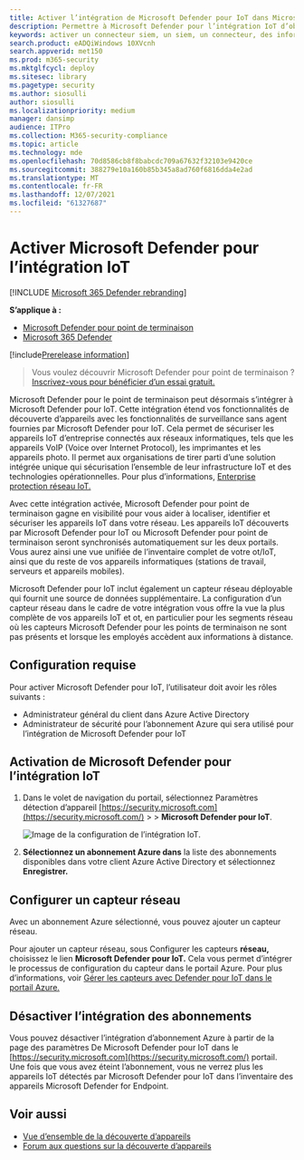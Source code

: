 ```yaml
---
title: Activer l’intégration de Microsoft Defender pour IoT dans Microsoft Defender pour endpoint
description: Permettre à Microsoft Defender pour l’intégration IoT d’obtenir une visibilité axée sur les appareils IoT/OT dans les zones du réseau où MDE n’est pas déployé
keywords: activer un connecteur siem, un siem, un connecteur, des informations de sécurité et des événements
search.product: eADQiWindows 10XVcnh
search.appverid: met150
ms.prod: m365-security
ms.mktglfcycl: deploy
ms.sitesec: library
ms.pagetype: security
ms.author: siosulli
author: siosulli
ms.localizationpriority: medium
manager: dansimp
audience: ITPro
ms.collection: M365-security-compliance
ms.topic: article
ms.technology: mde
ms.openlocfilehash: 70d8586cb8f8babcdc709a67632f32103e9420ce
ms.sourcegitcommit: 388279e10a160b85b345a8ad760f6816dda4e2ad
ms.translationtype: MT
ms.contentlocale: fr-FR
ms.lasthandoff: 12/07/2021
ms.locfileid: "61327687"
---
```

# <a name="enable-microsoft-defender-for-iot-integration"></a>Activer Microsoft Defender pour l’intégration IoT

[!INCLUDE [Microsoft 365 Defender rebranding](../../includes/microsoft-defender.md)]

**S’applique à :**

- [Microsoft Defender pour point de terminaison](https://go.microsoft.com/fwlink/?linkid=2154037)
- [Microsoft 365 Defender](https://go.microsoft.com/fwlink/?linkid=2118804)

[!include[Prerelease information](../../includes/prerelease.md)]

> Vous voulez découvrir Microsoft Defender pour point de terminaison ? [Inscrivez-vous pour bénéficier d’un essai gratuit.](https://signup.microsoft.com/create-account/signup?products=7f379fee-c4f9-4278-b0a1-e4c8c2fcdf7e&ru=https://aka.ms/MDEp2OpenTrial?ocid=docs-wdatp-enablesiem-abovefoldlink)

Microsoft Defender pour le point de terminaison peut désormais s’intégrer à Microsoft Defender pour IoT. Cette intégration étend vos fonctionnalités de découverte d’appareils avec les fonctionnalités de surveillance sans agent fournies par Microsoft Defender pour IoT. Cela permet de sécuriser les appareils IoT d’entreprise connectés aux réseaux informatiques, tels que les appareils VoIP (Voice over Internet Protocol), les imprimantes et les appareils photo. Il permet aux organisations de tirer parti d’une solution intégrée unique qui sécurisation l’ensemble de leur infrastructure IoT et des technologies opérationnelles. Pour plus d’informations, [Enterprise protection réseau IoT.](/azure/defender-for-iot/organizations/overview-eiot)

Avec cette intégration activée, Microsoft Defender pour point de terminaison gagne en visibilité pour vous aider à localiser, identifier et sécuriser les appareils IoT dans votre réseau. Les appareils IoT découverts par Microsoft Defender pour IoT ou Microsoft Defender pour point de terminaison seront synchronisés automatiquement sur les deux portails. Vous aurez ainsi une vue unifiée de l’inventaire complet de votre ot/IoT, ainsi que du reste de vos appareils informatiques (stations de travail, serveurs et appareils mobiles).

Microsoft Defender pour IoT inclut également un capteur réseau déployable qui fournit une source de données supplémentaire. La configuration d’un capteur réseau dans le cadre de votre intégration vous offre la vue la plus complète de vos appareils IoT et ot, en particulier pour les segments réseau où les capteurs Microsoft Defender pour les points de terminaison ne sont pas présents et lorsque les employés accèdent aux informations à distance.

## <a name="prerequisites"></a>Configuration requise

Pour activer Microsoft Defender pour IoT, l’utilisateur doit avoir les rôles suivants :

- Administrateur général du client dans Azure Active Directory
- Administrateur de sécurité pour l’abonnement Azure qui sera utilisé pour l’intégration de Microsoft Defender pour IoT

## <a name="enabling-the-microsoft-defender-for-iot-integration"></a>Activation de Microsoft Defender pour l’intégration IoT

1. Dans le volet de navigation du portail, sélectionnez Paramètres détection d’appareil [https://security.microsoft.com](https://security.microsoft.com/)  \>  \> **Microsoft Defender pour IoT**.

    ![Image de la configuration de l’intégration IoT.](images/enable-defender-for-iot.png)

2. **Sélectionnez un abonnement Azure dans** la liste des abonnements disponibles dans votre client Azure Active Directory et sélectionnez **Enregistrer.**

## <a name="set-up-a-network-sensor"></a>Configurer un capteur réseau

Avec un abonnement Azure sélectionné, vous pouvez ajouter un capteur réseau.

Pour ajouter un capteur réseau, sous Configurer les capteurs **réseau,** choisissez le lien **Microsoft Defender pour IoT.** Cela vous permet d’intégrer le processus de configuration du capteur dans le portail Azure. Pour plus d’informations, voir [Gérer les capteurs avec Defender pour IoT dans le portail Azure.](/azure/defender-for-iot/organizations/how-to-manage-sensors-on-the-cloud)

## <a name="turn-off-subscription-integration"></a>Désactiver l’intégration des abonnements

Vous pouvez désactiver l’intégration d’abonnement Azure à partir de la page des paramètres De Microsoft Defender pour IoT dans le [https://security.microsoft.com](https://security.microsoft.com/) portail. Une fois que vous avez éteint l’abonnement, vous ne verrez plus les appareils IoT détectés par Microsoft Defender pour IoT dans l’inventaire des appareils Microsoft Defender for Endpoint.

## <a name="see-also"></a>Voir aussi

- [Vue d’ensemble de la découverte d’appareils](configure-device-discovery.md)
- [Forum aux questions sur la découverte d’appareils](device-discovery-faq.md)
